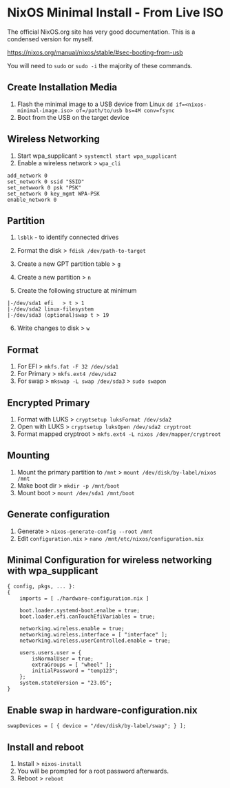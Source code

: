 # NixOS Minimal Install - From Live ISO

The official NixOS.org site has very good documentation. This is a condensed version for myself.

https://nixos.org/manual/nixos/stable/#sec-booting-from-usb

You will need to `sudo` or `sudo -i` the majority of these commands.
## Create Installation Media
1. Flash the minimal image to a USB device from Linux
`dd if=<nixos-minimal-image.iso> of=/path/to/usb bs=4M conv=fsync`
2. Boot from the USB on the target device
## Wireless Networking
1. Start wpa_supplicant > `systemctl start wpa_supplicant`
2. Enable a wireless network > `wpa_cli`
```
add_network 0
set_network 0 ssid "SSID"
set_netwwork 0 psk "PSK"
set_network 0 key_mgmt WPA-PSK
enable_network 0
```
## Partition
1. `lsblk` - to identify connected drives
2. Format the disk > `fdisk /dev/path-to-target`

3. Create a new GPT partition table > `g`
4. Create a new partition > `n`
5. Create the following structure at minimum
```
|-/dev/sda1 efi   > t > 1
|-/dev/sda2 linux-filesystem 
|-/dev/sda3 (optional)swap t > 19
```
6. Write changes to disk > `w`
## Format
1. For EFI > `mkfs.fat -F 32 /dev/sda1`
2. For Primary > `mkfs.ext4 /dev/sda2`
3. For swap > `mkswap -L swap /dev/sda3` > `sudo swapon`
## Encrypted Primary
1. Format with LUKS > `cryptsetup luksFormat /dev/sda2`
2. Open with LUKS > `cryptsetup luksOpen /dev/sda2 cryptroot`
3. Format mapped cryptroot > `mkfs.ext4 -L nixos /dev/mapper/cryptroot`
## Mounting
1. Mount the primary partition to `/mnt` > `mount /dev/disk/by-label/nixos /mnt`
2. Make boot dir > `mkdir -p /mnt/boot`
3. Mount boot > `mount /dev/sda1 /mnt/boot`
## Generate configuration
1. Generate > `nixos-generate-config --root /mnt`
2. Edit `configuration.nix` > `nano /mnt/etc/nixos/configuration.nix`

## Minimal Configuration for wireless networking with wpa_supplicant
```
{ config, pkgs, ... }:
{
	imports = [ ./hardware-configuration.nix ]
	
	boot.loader.systemd-boot.enalbe = true;
	boot.loader.efi.canTouchEfiVariables = true;

	networking.wireless.enable = true;
	networking.wireless.interface = [ "interface" ];
	networking.wireless.userControlled.enable = true;

	users.users.user = {
		isNormalUser = true;
		extraGroups = [ "wheel" ];
		initialPassword = "temp123";	
	};
	system.stateVersion = "23.05";
}
```
## Enable swap in hardware-configuration.nix
```
swapDevices = [ { device = "/dev/disk/by-label/swap"; } ];
```
## Install and reboot
1. Install > `nixos-install`
2. You will be prompted for a root password afterwards.
3. Reboot > `reboot`
